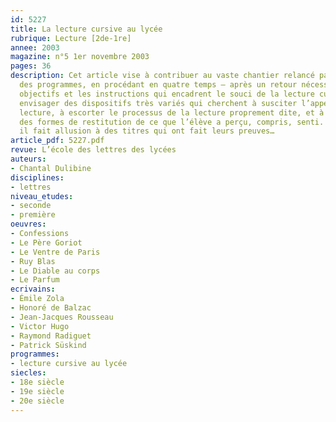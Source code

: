 ```yaml
---
id: 5227
title: La lecture cursive au lycée 
rubrique: Lecture [2de-1re]
annee: 2003
magazine: n°5 1er novembre 2003
pages: 36
description: Cet article vise à contribuer au vaste chantier relancé par la réforme
  des programmes, en procédant en quatre temps – après un retour nécessaire sur les
  objectifs et les instructions qui encadrent le souci de la lecture cursive, on peut
  envisager des dispositifs très variés qui cherchent à susciter l’appétit avant la
  lecture, à escorter le processus de la lecture proprement dite, et à trouver, ensuite,
  des formes de restitution de ce que l’élève a perçu, compris, senti. Au passage,
  il fait allusion à des titres qui ont fait leurs preuves…
article_pdf: 5227.pdf
revue: L’école des lettres des lycées
auteurs:
- Chantal Dulibine
disciplines:
- lettres
niveau_etudes:
- seconde
- première
oeuvres:
- Confessions
- Le Père Goriot
- Le Ventre de Paris
- Ruy Blas
- Le Diable au corps
- Le Parfum
ecrivains:
- Émile Zola
- Honoré de Balzac
- Jean-Jacques Rousseau
- Victor Hugo
- Raymond Radiguet
- Patrick Süskind
programmes:
- lecture cursive au lycée
siecles:
- 18e siècle
- 19e siècle
- 20e siècle
---
```

